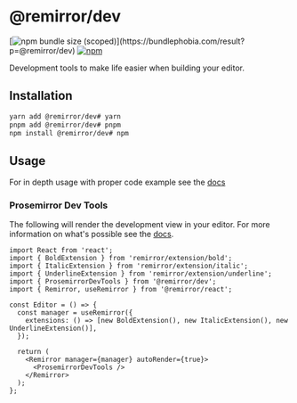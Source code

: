 # @remirror/dev

[![npm bundle size (scoped)](https://img.shields.io/bundlephobia/minzip/@remirror/dev.svg?)](https://bundlephobia.com/result?p=@remirror/dev) [![npm](https://img.shields.io/npm/dm/@remirror/dev.svg?&logo=npm)](https://www.npmjs.com/package/@remirror/dev)

Development tools to make life easier when building your editor.

## Installation

```bash
yarn add @remirror/dev# yarn
pnpm add @remirror/dev# pnpm
npm install @remirror/dev# npm
```

## Usage

For in depth usage with proper code example see the [docs](https://remirror.io)

### Prosemirror Dev Tools

The following will render the development view in your editor. For more information on what's possible see the [docs][prosemirror-dev-toolkit].

```tsx
import React from 'react';
import { BoldExtension } from 'remirror/extension/bold';
import { ItalicExtension } from 'remirror/extension/italic';
import { UnderlineExtension } from 'remirror/extension/underline';
import { ProsemirrorDevTools } from '@remirror/dev';
import { Remirror, useRemirror } from '@remirror/react';

const Editor = () => {
  const manager = useRemirror({
    extensions: () => [new BoldExtension(), new ItalicExtension(), new UnderlineExtension()],
  });

  return (
    <Remirror manager={manager} autoRender={true}>
      <ProsemirrorDevTools />
    </Remirror>
  );
};
```

[prosemirror-dev-toolkit]: https://github.com/TeemuKoivisto/prosemirror-dev-toolkit
